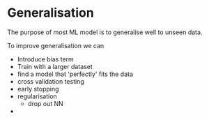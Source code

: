 # Generalisation
The purpose of most ML model is to generalise well to unseen data.

To improve generalisation we can
- Introduce bias term
- Train with a larger dataset
- find a model that 'perfectly' fits the data
- cross validation testing
- early stopping
- regularisation
  - drop out NN
- 